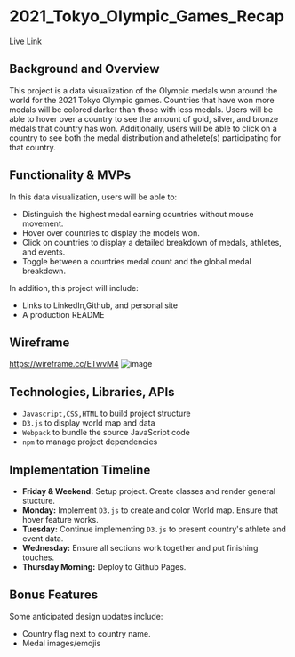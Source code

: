 # 2021_Tokyo_Olympic_Games_Recap
[Live Link](https://zkural1.github.io/2021_Tokyo_Olympic_Games_Recap)
## Background and Overview

This project is a data visualization of the Olympic medals won around the world for the 2021 Tokyo Olympic games. Countries that have won more medals will be colored darker than those with less medals. Users will be able to hover over a country to see the amount of gold, silver, and bronze medals that country has won. Additionally, users will be able to click on a country to see both the medal distribution and athelete(s) participating for that country.

## Functionality & MVPs
In this data visualization, users will be able to:
* Distinguish the highest medal earning countries without mouse movement.
* Hover over countries to display the models won.
* Click on countries to display a detailed breakdown of medals, athletes, and events.
* Toggle between a countries medal count and the global medal breakdown.

In addition, this project will include:
* Links to LinkedIn,Github, and personal site
* A production README

## Wireframe
https://wireframe.cc/ETwvM4
![image](https://user-images.githubusercontent.com/39417343/136482101-6c9b3502-7ed6-4c94-a4e4-c6a4049fa61b.png)

## Technologies, Libraries, APIs
* `Javascript,CSS,HTML` to build project structure
* `D3.js` to display world map and data
* `Webpack` to bundle the source JavaScript code
* `npm` to manage project dependencies

## Implementation Timeline
* **Friday & Weekend:** Setup project. Create classes and render general stucture.
* **Monday:** Implement `D3.js` to create and color World map. Ensure that hover feature works.
* **Tuesday:** Continue implementing `D3.js` to present country's athlete and event data.
* **Wednesday:** Ensure all sections work together and put finishing touches.
* **Thursday Morning:** Deploy to Github Pages.

## Bonus Features
Some anticipated design updates include:
* Country flag next to country name.
* Medal images/emojis
